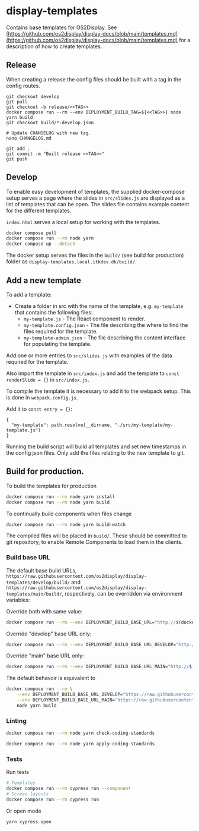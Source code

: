 # display-templates

Contains base templates for OS2Display.
See [https://github.com/os2display/display-docs/blob/main/templates.md](https://github.com/os2display/display-docs/blob/main/templates.md) for a description of how to create templates.

## Release

When creating a release the config files should be built with a tag in the config routes.

```shell
git checkout develop
git pull
git checkout -b release/<<TAG>>
docker compose run --rm --env DEPLOYMENT_BUILD_TAG=${<<TAG>>} node yarn build
git checkout build/*-develop.json

# Update CHANGELOG with new tag.
nano CHANGELOG.md

git add .
git commit -m "Built release <<TAG>>"
git push
```



## Develop

To enable easy development of templates, the supplied docker-compose setup serves a page where the
slides in `src/slides.js` are displayed as a list of templates that can be open. The slides file contains
example content for the different templates.

`index.html` serves a local setup for working with the templates.

```bash
docker compose pull
docker compose run --rm node yarn
docker compose up --detach
```

The docker setup serves the files in the `build/` (see build for production) folder as `display-templates.local.itkdev.dk/build/`.

## Add a new template

To add a template:

* Create a folder in src with the name of the template, e.g. `my-template` that contains the following files:
  * `my-template.js` - The React component to render.
  * `my-template.config.json` - The file describing the where to find the files required for the template.
  * `my-template-admin.json` - The file describing the content interface for populating the template.

Add one or more entries to `src/slides.js` with examples of the data required for the template. 

Also import the template in `src/index.js` and add the template to `const renderSlide = {}` in `src/index.js`.

To compile the template it is necessary to add it to the webpack setup. This is done in `webpack.config.js`.

Add it to `const entry = {}`:

```
{
  "my-template": path.resolve(__dirname, "./src/my-template/my-template.js")
}
```

Running the build script will build all templates and set new timestamps in the config json files.
Only add the files relating to the new template to git.

## Build for production.

To build the templates for production

```bash
docker compose run --rm node yarn install
docker compose run --rm node yarn build
```

To continually build components when files change

```bash
docker compose run --rm node yarn build-watch
```

The compiled files will be placed in `build/`. These should be committed to
git repository, to enable Remote Components to load them in the clients.

### Build base URL

The default base build URLs,
`https://raw.githubusercontent.com/os2display/display-templates/develop/build/`
and
`https://raw.githubusercontent.com/os2display/display-templates/main/build/`,
respectively, can be overridden via environment variables:

Override both with same value:

```sh
docker compose run --rm --env DEPLOYMENT_BUILD_BASE_URL="http://$(docker compose port nginx 80)/build/" node yarn build
```

Override "develop" base URL only:

```sh
docker compose run --rm --env DEPLOYMENT_BUILD_BASE_URL_DEVELOP="http://$(docker compose port nginx 80)/build/" node yarn build
```

Override "main" base URL only:

```sh
docker compose run --rm --env DEPLOYMENT_BUILD_BASE_URL_MAIN="http://$(docker compose port nginx 80)/build/" node yarn build
```

The default behavoir is equivalent to

```sh
docker compose run --rm \
    --env DEPLOYMENT_BUILD_BASE_URL_DEVELOP="https://raw.githubusercontent.com/os2display/display-templates/develop/build/" \
    --env DEPLOYMENT_BUILD_BASE_URL_MAIN="https://raw.githubusercontent.com/os2display/display-templates/main/build/" \
    node yarn build
```

### Linting

```bash
docker compose run --rm node yarn check-coding-standards
```

```bash
docker compose run --rm node yarn apply-coding-standards
```

### Tests

Run tests

```sh
# Templates
docker compose run --rm cypress run --component
# Screen layouts
docker compose run --rm cypress run
```

Or open mode
```sh
yarn cypress open
```
